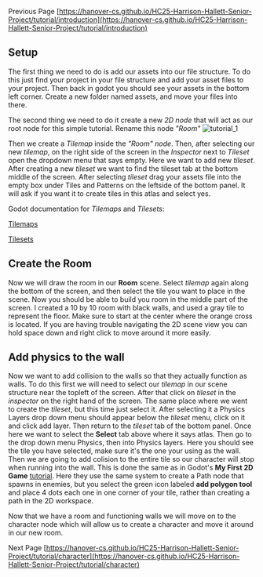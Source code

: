 Previous Page [https://hanover-cs.github.io/HC25-Harrison-Hallett-Senior-Project/tutorial/introduction](https://hanover-cs.github.io/HC25-Harrison-Hallett-Senior-Project/tutorial/introduction)

## Setup
The first thing we need to do is add our assets into our file structure. To do this just find your project in your file structure and add your asset files to your project. Then back in godot you should see your assets in the bottom left corner. Create a new folder named assets, and move your files into there.

The second thing we need to do it create a new _2D node_ that will act as our root node for this simple tutorial. Rename this node _"Room"_
![tutorial_1]([docs/tutorial/assets/images/tutorial_1.png](https://github.com/Hanover-CS/HC25-Harrison-Hallett-Senior-Project/blob/main/docs/tutorial/assets/images/tutorial_1.png) "tutorial_1")

Then we create a _Tilemap_ inside the _"Room" node_. Then, after selecting our new _tilemap_, on the right side of the screen in the _Inspector_ next to _Tileset_ open the dropdown menu that says empty. Here we want to add new _tileset_. After creating a new _tileset_ we want to find the tileset tab at the bottom middle of the screen. After selecting _tileset_ drag your assets file into the empty box under Tiles and Patterns on the leftside of the bottom panel. It will ask if you want it to create tiles in this atlas and select yes.

Godot documentation for _Tilemaps_ and _Tilesets_:

[Tilemaps](https://docs.godotengine.org/en/latest/tutorials/2d/using_tilemaps.html)

[Tilesets](https://docs.godotengine.org/en/latest/tutorials/2d/using_tilesets.html)

## Create the Room
Now we will draw the room in our __Room__ scene. Select _tilemap_ again along the bottom of the screen, and then select the tile you want to place in the scene. Now you should be able to build you room in the middle part of the screen. I created a 10 by 10 room with black walls, and used a gray tile to represent the floor. Make sure to start at the center where the orange cross is located. If you are having trouble navigating the 2D scene view you can hold space down and right click to move around it more easily. 

## Add physics to the wall
Now we want to add collision to the walls so that they actually function as walls. To do this first we will need to select our _tilemap_ in our scene structure near the topleft of the screen. After that click on _tileset_ in the _inspector_ on the right hand of the screen. The same place where we went to create the _tileset_, but this time just select it. After selecting it a Physics Layers drop down menu should appear below the _tileset_ menu, click on it and click add layer. Then return to the _tileset_ tab of the bottom panel. Once here we want to select the __Select__ tab above where it says atlas. Then go to the drop down menu Physics, then into Physics layers. Here you should see the tile you have selected, make sure it's the one your using as the wall. Then we are going to add colision to the entire tile so our character will stop when running into the wall. This is done the same as in Godot's __My First 2D Game__ [tutorial](https://docs.godotengine.org/en/latest/getting_started/first_2d_game/05.the_main_game_scene.html#spawning-mobs). Here they use the same system to create a Path node that spawns in enemies, but you select the green icon labeled __add polygon tool__ and place 4 dots each one in one corner of your tile, rather than creating a path in the 2D workspace. 

Now that we have a room and functioning walls we will move on to the character node which will allow us to create a character and move it around in our new room.



Next Page [https://hanover-cs.github.io/HC25-Harrison-Hallett-Senior-Project/tutorial/character](https://hanover-cs.github.io/HC25-Harrison-Hallett-Senior-Project/tutorial/character)
